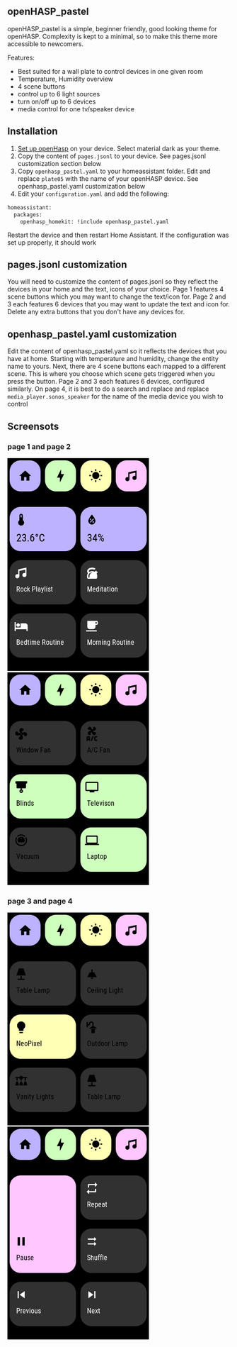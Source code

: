 
## openHASP_pastel

openHASP_pastel is a simple, beginner friendly, good looking theme for openHASP. Complexity is kept to a minimal, so to make this theme more accessible to newcomers.

Features: 
  - Best suited for a wall plate to control devices in one given room
  - Temperature, Humidity overview
  - 4 scene buttons
  - control up to 6 light sources
  - turn on/off up to 6 devices
  - media control for one tv/speaker device


## Installation

1. [Set up openHasp](https://www.openhasp.com/0.6.3/getting-started/) on your device. Select material dark as your theme.
2. Copy the content of `pages.jsonl` to your device. See pages.jsonl customization section below
3. Copy `openhasp_pastel.yaml` to your homeassistant folder. Edit and replace `plate05` with the name of your openHASP device. See openhasp_pastel.yaml customization below
4. Edit your `configuration.yaml` and add the following:

```
homeassistant:
  packages:
    openhasp_homekit: !include openhasp_pastel.yaml
```

Restart the device and then restart Home Assistant. If the configuration was set up properly, it should work

## pages.jsonl customization

You will need to customize the content of pages.jsonl so they reflect the devices in your home and the text, icons of your choice. Page 1 features 4 scene buttons which you may want to change the text/icon for. Page 2 and 3 each features 6 devices that you may want to update the text and icon for. Delete any extra buttons that you don't have any devices for.

## openhasp_pastel.yaml customization

Edit the content of openhasp_pastel.yaml so it reflects the devices that you have at home. Starting with temperature and humidity, change the entity name to yours. Next, there are 4 scene buttons each mapped to a different scene. This is where you choose which scene gets triggered when you press the button. Page 2 and 3 each features 6 devices, configured similarly. On page 4, it is best to do a search and replace and replace `media_player.sonos_speaker` for the name of the media device you wish to control



## Screensots

### page 1 and page 2
![alt text](assets/page1.png)  ![alt text](assets/page2.png)

### page 3 and page 4
![alt text](assets/page3.png)  ![alt text](assets/page4.png)

```
